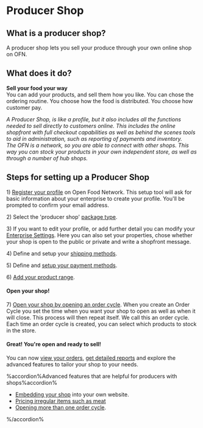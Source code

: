 # Producer Shop

## What is a producer shop?

A producer shop lets you sell your produce through your own online shop on OFN.

## What does it do?

**Sell your food your way**  
You can add your products, and sell them how you like. You can chose the ordering routine. You choose how the food is distributed. You choose how customer pay.

_A Producer Shop, is like a profile, but it also includes all the functions needed to sell directly to customers online. This includes the online shopfront with full checkout capabilities as well as behind the scenes tools to aid in administration, such as reporting of payments and inventory.  
The OFN is a network, so you are able to connect with other shops. This way you can stock your products in your own independent store, as well as through a number of hub shops._

## Steps for setting up a Producer Shop

1\) [Register your profile](/create-an-account.md) on Open Food Network. This setup tool will ask for basic information about your enterprise to create your profile. You'll be prompted to confirm your email address.

2\) Select the 'producer shop' [package type](/hub-profile-types.md).

3\) If you want to edit your profile, or add further detail you can modify your [Enterprise Settings](/your-profile.md). Here you can also set your properties, chose whether your shop is open to the public or private and write a shopfront message.

4\) Define and setup your [shipping methods](/shipping-methods.md).

5\) Define and [setup your payment methods](/payment-methods.md).

6\) [Add your product range](/products.md).

#### **Open your shop!**

7\) [Open your shop by opening an order cycle](/order-cycles-adv.md). When you create an Order Cycle  you set the time when you want your shop to open as well as when it will close. This process will then repeat itself. We call this an order cycle. Each time an order cycle is created, you can select which products to stock in the store.

#### **Great! You're open and ready to sell!**

You can now [view your orders](/view-orders.md), [get detailed reports](/reports.md) and explore the advanced features to tailor your shop to your needs.

%accordion%Advanced features that are helpful for producers with shops%accordion%

* [Embedding your shop](/embedded-shopfronts.md) into your own website.
* [Pricing irregular items such as meat](/pricing-irregular-indivisible-meat-items.md)
* [Opening more than one order cycle](/opening-more-than-one-order-cycle.md).

%/accordion%

